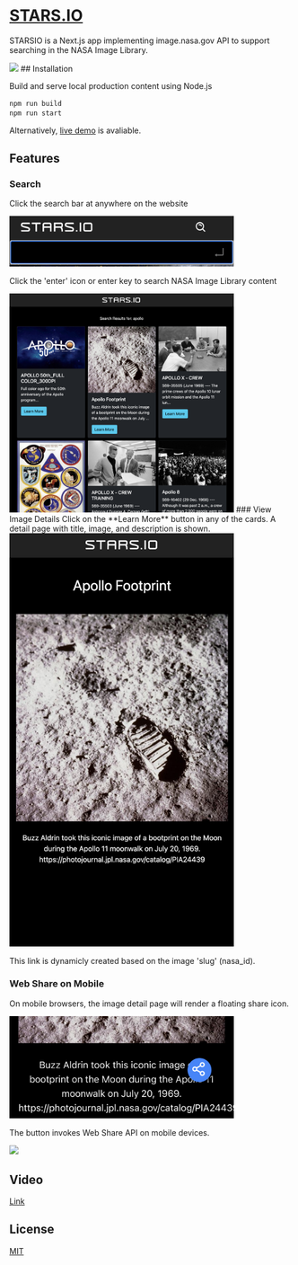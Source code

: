 # [STARS.IO](https://jolly-northcutt-55a303.netlify.app/)

STARSIO is a Next.js app implementing image.nasa.gov API to support searching in the NASA Image Library.

<img src="/assets/indexDemo.png" width="400"  />
## Installation

Build and serve local production content using Node.js

```bash
npm run build
npm run start
```
Alternatively, [live demo](https://jolly-northcutt-55a303.netlify.app/) is avaliable.

## Features

### Search
Click the search bar at anywhere on the website

<img src="/assets/searchDemo.png" width="400"  />

Click the 'enter' icon or enter key to search NASA Image Library content

<img src="/assets/SearchResultDemo.png" width="400"  />
### View Image Details
Click on the **Learn More** button in any of the cards. A detail page with title, image, and description is shown. 

<img src="/assets/detailDemo.png" width="400"  />

This link is dynamicly created based on the image 'slug' (nasa_id).

### Web Share on Mobile

On mobile browsers, the image detail page will render a floating share icon.

<img src="/assets/msDemo.png" width="400"  />

The button invokes Web Share API on mobile devices.

<img src="/assets/msOnDemo.png" width="400"  />

## Video
[Link](www.youtube.com)

## License
[MIT](https://choosealicense.com/licenses/mit/)